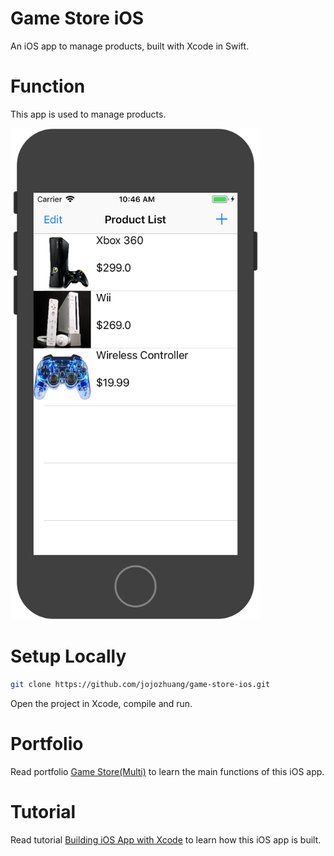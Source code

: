 # Game Store iOS
An iOS app to manage products, built with Xcode in Swift.

# Function
This app is used to manage products.

<kbd><img src="/public/ios_native_simulator.png" width="400px"></kbd>

# Setup Locally
```bash
git clone https://github.com/jojozhuang/game-store-ios.git
```
Open the project in Xcode, compile and run.

# Portfolio
Read portfolio [Game Store(Multi)](http://jojozhuang.github.io/portfolio/game-store-multi/) to learn the main functions of this iOS app.

# Tutorial
Read tutorial [Building iOS App with Xcode](http://jojozhuang.github.io/tutorial/mobile/building-ios-app-with-xcode/) to learn how this iOS app is built.
